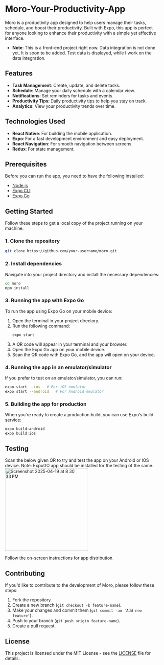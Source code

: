 # Moro-Your-Productivity-App

Moro is a productivity app designed to help users manage their tasks, schedule, and boost their productivity. Built with Expo, this app is perfect for anyone looking to enhance their productivity with a simple yet effective interface.
- **Note**: This is a front-end project right now. Data integration is not done yet. It is soon to be added. Test data is displayed, while I work on the data integration.


## Features
- **Task Management**: Create, update, and delete tasks.
- **Schedule**: Manage your daily schedule with a calendar view.
- **Notifications**: Set reminders for tasks and events.
- **Productivity Tips**: Daily productivity tips to help you stay on track.
- **Analytics**: View your productivity trends over time.

## Technologies Used
- **React Native**: For building the mobile application.
- **Expo**: For a fast development environment and easy deployment.
- **React Navigation**: For smooth navigation between screens.
- **Redux**: For state management.

## Prerequisites

Before you can run the app, you need to have the following installed:
- [Node.js](https://nodejs.org/)
- [Expo CLI](https://docs.expo.dev/get-started/installation/)
- [Expo Go](https://docs.expo.dev/get-started/expo-go/)

## Getting Started

Follow these steps to get a local copy of the project running on your machine.

### 1. Clone the repository
```bash
git clone https://github.com/your-username/moro.git
```

### 2. Install dependencies
Navigate into your project directory and install the necessary dependencies:
```bash
cd moro
npm install
```

### 3. Running the app with Expo Go

To run the app using Expo Go on your mobile device:

1. Open the terminal in your project directory.
2. Run the following command:
   ```bash
   expo start
   ```
3. A QR code will appear in your terminal and your browser.
4. Open the Expo Go app on your mobile device.
5. Scan the QR code with Expo Go, and the app will open on your device.

### 4. Running the app in an emulator/simulator

If you prefer to test on an emulator/simulator, you can run:
```bash
expo start --ios   # For iOS emulator
expo start --android   # For Android emulator
```

### 5. Building the app for production

When you're ready to create a production build, you can use Expo's build service:
```bash
expo build:android
expo build:ios
```
## Testing
Scan the below given QR to try and test the app on your Android or IOS device.
Note: ExpoGO app should be installed for the testing of the same.
<img width="271" alt="Screenshot 2025-04-19 at 8 30 33 PM" src="https://github.com/user-attachments/assets/932ab3ca-1930-4fab-9bf6-41bb59f9ecb6" />


Follow the on-screen instructions for app distribution.

## Contributing

If you'd like to contribute to the development of Moro, please follow these steps:

1. Fork the repository.
2. Create a new branch (`git checkout -b feature-name`).
3. Make your changes and commit them (`git commit -am 'Add new feature'`).
4. Push to your branch (`git push origin feature-name`).
5. Create a pull request.

## License

This project is licensed under the MIT License - see the [LICENSE](LICENSE) file for details.
